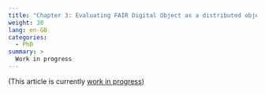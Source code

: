 ```yaml
---
title: "Chapter 3: Evaluating FAIR Digital Object as a distributed object system"
weight: 30
lang: en-GB
categories:
  - PhD
summary: > 
  Work in progress
---
```


(This article is currently [work in progress](https://stain.github.io/2022-fdo-paper/))